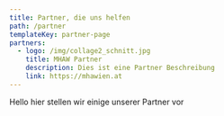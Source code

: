 ```yaml
---
title: Partner, die uns helfen
path: /partner
templateKey: partner-page
partners:
  - logo: /img/collage2_schnitt.jpg
    title: MHAW Partner
    description: Dies ist eine Partner Beschreibung
    link: https://mhawien.at
---
```


Hello hier stellen wir einige unserer Partner vor
